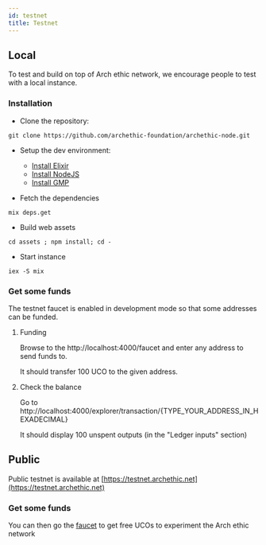 ```yaml
---
id: testnet
title: Testnet
---
```


## Local

To test and build on top of Arch ethic network, we encourage people to test with a local instance.

### Installation

- Clone the repository: 
```
git clone https://github.com/archethic-foundation/archethic-node.git
```

- Setup the dev environment:

  - [Install Elixir](https://elixir-lang.org/install.html)
  - [Install NodeJS](https://nodejs.org/en/download/)
  - [Install GMP](https://gmplib.org)
  
- Fetch the dependencies
```
mix deps.get
```

- Build web assets
```
cd assets ; npm install; cd -
``` 

- Start instance
```
iex -S mix
```

### Get some funds

The testnet faucet is enabled in development mode so that some addresses can be funded.

1. Funding

	Browse to the http://localhost:4000/faucet and enter any address to send funds to. 

	It should transfer 100 UCO to the given address.

2. Check the balance

	Go to http://localhost:4000/explorer/transaction/{TYPE_YOUR_ADDRESS_IN_HEXADECIMAL}

	It should display 100 unspent outputs (in the "Ledger inputs" section)

## Public

Public testnet is available at [https://testnet.archethic.net](https://testnet.archethic.net)

### Get some funds

You can then go the [faucet](https://testnet.archethic.net/faucet) to get free UCOs to experiment the Arch ethic network
